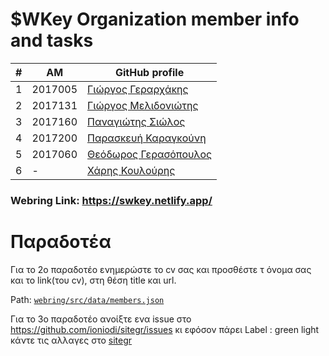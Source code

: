 # $WKey Organization member info and tasks
| # | ΑΜ | GitHub profile |
| -- | -- | -- |
| 1 | 2017005 | [Γιώργος Γεραρχάκης](https://github.com/p17gera) |
| 2 | 2017131 | [Γιώργος Μελιδονιώτης](https://github.com/p17meli) |
| 3 | 2017160 | [Παναγιώτης Σιώλος](https://github.com/p17siol)|
| 4 | 2017200 | [Παρασκευή Καραγκούνη](https://github.com/vivikara)|
| 5 | 2017060 | [Θεόδωρος Γερασόπουλος](https://github.com/p17gera1) |
| 6 | - | [Χάρης Κουλούρης](https://github.com/harikoulouri) |
### Webring Link: https://swkey.netlify.app/
# Παραδοτέα
Για το 2ο παραδοτέο ενημερώστε το cv σας και προσθέστε τ όνομα σας και το link(του cv), στη θέση title και url.

Path: [`webring/src/data/members.json`](https://github.com/SWkey/webring/blob/SWkey/src/data/members.json)

Για το 3ο παραδοτέο ανοίξτε ενα issue στο https://github.com/ioniodi/sitegr/issues κι εφόσον πάρει Label : green light κάντε
τις αλλαγες στο [sitegr](https://github.com/ioniodi/sitegr)
